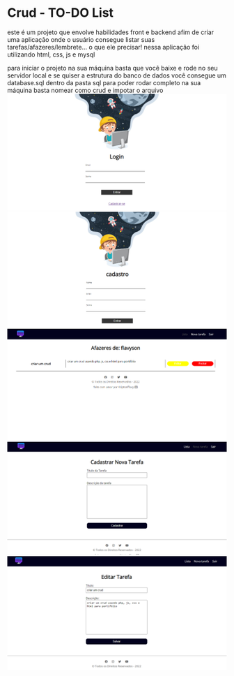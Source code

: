 # Crud - TO-DO List
este é um projeto que envolve habilidades front e backend afim de criar uma aplicação onde o usuário consegue listar suas tarefas/afazeres/lembrete... o que ele precisar! nessa aplicação foi utilizando html, css, js e mysql

para iniciar o projeto na sua máquina basta que você baixe e rode no seu servidor local e se quiser a estrutura do banco de dados você consegue um database.sql dentro da pasta sql para poder rodar completo na sua máquina basta nomear como crud e impotar o arquivo
![flavyss](https://github.com/flavyss/Crud_TO-DO_List/blob/main/photos/f1.png)
![flavyss](https://github.com/flavyss/Crud_TO-DO_List/blob/main/photos/f2.png)
![flavyss](https://github.com/flavyss/Crud_TO-DO_List/blob/main/photos/f3.png)
![flavyss](https://github.com/flavyss/Crud_TO-DO_List/blob/main/photos/f4.png)
![flavyss](https://github.com/flavyss/Crud_TO-DO_List/blob/main/photos/f5.png)
